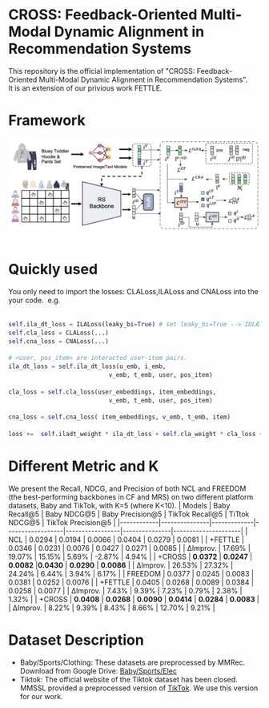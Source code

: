 # CROSS: Feedback-Oriented Multi-Modal Dynamic Alignment in Recommendation Systems    
This repository is the official implementation of "CROSS: Feedback-Oriented Multi-Modal Dynamic Alignment in Recommendation Systems".   
It is an extension of our privious work FETTLE.  
# Framework
![Framework](https://github.com/XMUDM/FETTLE/blob/main/CROSS/figs/framework.png)                

# Quickly used  
You only need to import the losses: CLALoss,ILALoss and CNALoss into the your code.  
e.g.
```python

self.ila_dt_loss = ILALoss(leaky_bi=True) # set leaky_bi=True --> IDLA
self.cla_loss = CLALoss(...)
self.cna_loss = CNALoss(...)

# <user, pos_item> are interacted user-item pairs.
ila_dt_loss = self.ila_dt_loss(u_emb, i_emb,  
                            v_emb, t_emb, user, pos_item)  

cla_loss = self.cla_loss(user_embeddings, item_embeddings,        
                            v_emb, t_emb, user, pos_item)  

cna_loss = self.cna_loss( item_embeddings, v_emb, t_emb, item)        

loss +=  self.iladt_weight * ila_dt_loss + self.cla_weight * cla_loss + self.cna_weight * cna_loss
```

# Different Metric and K
We present the Recall, NDCG, and Precision of both NCL and FREEDOM (the best-performing backbones in CF and MRS) on two different platform datasets, Baby and TikTok, with K=5 (where K<10).
| Models     | Baby Recall@5 | Baby NDCG@5 | Baby Precision@5 | TikTok Recall@5 | TiTtok NDCG@5 | TikTok Precision@5 |
|------------|---------------|-------------|------------------|-----------------|---------------|---------------------|
| NCL        | 0.0294        | 0.0194      | 0.0066           | 0.0404          | 0.0279        | 0.0081              |
| +FETTLE    | 0.0346        | 0.0231      | 0.0076           | 0.0427          | 0.0271        | 0.0085              |
| ∆Improv.   | 17.69%        | 19.07%      | 15.15%           | 5.69%           | -2.87%        | 4.94%               |
| +CROSS     | **0.0372**        | **0.0247**     | **0.0082**         |**0.0430**          | **0.0290**        | **0.0086**              |
| ∆Improv.   | 26.53%        | 27.32%      | 24.24%           | 6.44%           | 3.94%         | 6.17%               |
| FREEDOM    | 0.0377        | 0.0245      | 0.0083           | 0.0381          | 0.0252        | 0.0076              |
| +FETTLE    | 0.0405        | 0.0268      | 0.0089           | 0.0384          | 0.0258        | 0.0077              |
| ∆Improv.   | 7.43%         | 9.39%       | 7.23%            | 0.79%           | 2.38%         | 1.32%               |
| +CROSS     | **0.0408**        | **0.0268**      | **0.0090**           | **0.0414**          | **0.0284**        | **0.0083**              |
| ∆Improv.   | 8.22%         | 9.39%       | 8.43%            | 8.66%           | 12.70%        | 9.21%               |


# Dataset Description
- Baby/Sports/Clothing: These datasets are preprocessed by MMRec. Download from Google Drive: [Baby/Sports/Elec](https://drive.google.com/drive/folders/13cBy1EA_saTUuXxVllKgtfci2A09jyaG) 
- Tiktok: The official website of the Tiktok dataset has been closed. MMSSL provided a preprocessed version of [TikTok](https://github.com/HKUDS/MMSSL). We use this version for our work.
